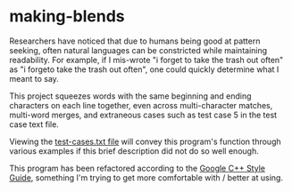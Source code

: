 # making-blends

Researchers have noticed that due to humans being good at pattern seeking, often natural languages can be constricted while 
maintaining readability. For example, if I mis-wrote "i forget to take the trash out often" as "i forgeto take the trash out
often", one could quickly determine what I meant to say.

This project squeezes words with the same beginning and ending characters on each line together, even across multi-character
matches, multi-word merges, and extraneous cases such as test case 5 in the test case text file.

Viewing the [test-cases.txt file](https://github.com/alanb43/making-blends/test-cases.txt) will convey this program's function
through various examples if this brief description did not do so well enough.

This program has been refactored according to the [Google C++ Style Guide](https://google.github.io/styleguide/cppguide.html), 
something I'm trying to get more comfortable with / better at using.
